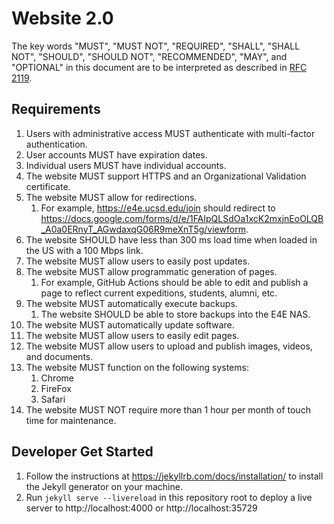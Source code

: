 # Website 2.0
The key words "MUST", "MUST NOT", "REQUIRED", "SHALL", "SHALL NOT", "SHOULD", "SHOULD NOT", "RECOMMENDED",  "MAY", and "OPTIONAL" in this document are to be interpreted as described in [RFC 2119](https://datatracker.ietf.org/doc/html/rfc2119).
## Requirements
1. Users with administrative access MUST authenticate with multi-factor authentication.
2. User accounts MUST have expiration dates.
3. Individual users MUST have individual accounts.
4. The website MUST support HTTPS and an Organizational Validation certificate.
6. The website MUST allow for redirections.
    1. For example, https://e4e.ucsd.edu/join should redirect to https://docs.google.com/forms/d/e/1FAIpQLSdOa1xcK2mxjnEoOLQB_A0a0ERnyT_AGwdaxqG06R9meXnT5g/viewform.
7. The website SHOULD have less than 300 ms load time when loaded in the US with a 100 Mbps link.
8. The website MUST allow users to easily post updates.
9. The website MUST allow programmatic generation of pages.
    1. For example, GitHub Actions should be able to edit and publish a page to reflect current expeditions, students, alumni, etc.
10. The website MUST automatically execute backups.
    1. The website SHOULD be able to store backups into the E4E NAS.
11. The website MUST automatically update software.
12. The website MUST allow users to easily edit pages.
13. The website MUST allow users to upload and publish images, videos, and documents.
14. The website MUST function on the following systems:
    1. Chrome
    2. FireFox
    3. Safari
15. The website MUST NOT require more than 1 hour per month of touch time for maintenance.

## Developer Get Started
1. Follow the instructions at https://jekyllrb.com/docs/installation/ to install the Jekyll generator on your machine.
2. Run `jekyll serve --livereload` in this repository root to deploy a live server to http://localhost:4000 or http://localhost:35729
